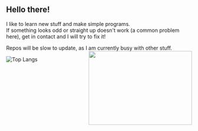 ## Hello there!
I like to learn new stuff and make simple programs.\
If something looks odd or straight up doesn't work (a common problem here), get in contact and I will try to fix it!

Repos will be slow to update, as I am currently busy with other stuff.
<img align="right" src="https://c2.staticflickr.com/2/1099/683237726_1a41ee505b_b.jpg" width="280" height="200">

![Top Langs](https://github-readme-stats.vercel.app/api/top-langs/?username=o-dka&layout=compact)
